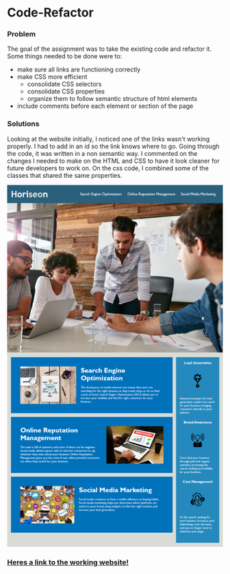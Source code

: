 # Code-Refactor

### Problem
The goal of the assignment was to take the existing code and refactor it. Some things needed to be done were to:
* make sure all links are functioning correctly
* make CSS more efficient
    * consolidate CSS selectors
    * consolidate CSS properties
    * organize them to follow semantic structure of html elements
* include comments before each element or section of the page

### Solutions
Looking at the website initially, I noticed one of the links wasn't working properly. I had to add in an id so the link knows where to go. Going through the code, it was written in a non semantic way. I commented on the changes I needed to make on the HTML and CSS to have it look cleaner for future developers to work on. On the css code, I combined some of the classes that shared the same properties.

![website picture](Develop/assets/images/website-picture.png)

### [Heres a link to the working website!](https://itsnestor.github.io/Code-Refactor)
